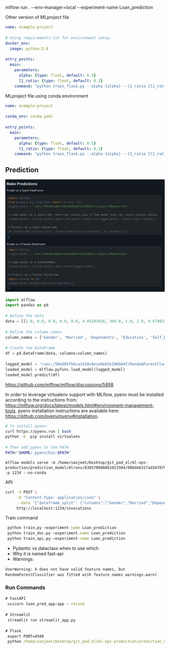  mlflow run . --env-manager=local --experiment-name Loan_prediction

Other version of MLproject file

```yaml
name: example-project

# Using requirements.txt for environment setup
docker_env:
  image: python:3.8

entry_points:
  main:
    parameters:
      alpha: {type: float, default: 0.5}
      l1_ratio: {type: float, default: 0.1}
    command: "python train_flask.py --alpha {alpha} --l1_ratio {l1_ratio}"

```

MLproject file using conda environment

```yaml
name: example-project

conda_env: conda.yaml

entry_points:
  main:
    parameters:
      alpha: {type: float, default: 0.5}
      l1_ratio: {type: float, default: 0.1}
    command: "python train_flask.py --alpha {alpha} --l1_ratio {l1_ratio}"

```

## Prediction

![mlflow_prediction.png](mlflow_prediction.png)

```python
import mlflow
import pandas as pd

# Define the data
data = [[1.0, 0.0, 0.0, 0.0, 0.0, 4.85203026, 360.0, 1.0, 2.0, 8.67402599]]

# Define the column names
column_names = ['Gender', 'Married', 'Dependents', 'Education', 'Self_Employed', 'LoanAmount', 'Loan_Amount_Term', 'Credit_History', 'Property_Area', 'TotalIncome']

# Create the DataFrame
df = pd.DataFrame(data, columns=column_names)

logged_model = 'runs:/50e605fbbca1410c8ecedeb5e106b64f/RandomForestClassifier'
loaded_model = mlflow.pyfunc.load_model(logged_model)
loaded_model.predict(df)

```


https://github.com/mlflow/mlflow/discussions/5898

In order to leverage virtualenv support with MLflow, pyenv must be installed according to the instructions from: https://mlflow.org/docs/latest/models.html#environment-management-tools. pyenv installation instructions are available here: https://github.com/pyenv/pyenv#installation.

```bash
# To install pyenv:
curl https://pyenv.run | bash
python -m  pip install virtualenv

# Then add pyenv to the PATH
PATH="$HOME/.pyenv/bin:$PATH"
```


```
mlflow models serve -m /home/sanjeet/Desktop/git_pod_el/ml-ops-production/prediction_model/mlruns/639570088861013504/00bde6317ad3470796d45d654c5bc3fc/artifacts/LogisticRegression/ -p 1234 --no-conda
```

API:

```bash
curl -X POST \
     -H "Content-Type: application/json" \
     --data '{"dataframe_split": {"columns":["Gender","Married","Dependents","Education","Self_Employed","LoanAmount","Loan_Amount_Term","Credit_History","Property_Area","TotalIncome"],"data":[[1.0,0.0,0.0,0.0,0.0,4.85203026,360.0,1.0,2.0,8.67402599]]}}' \
     http://localhost:1234/invocations
```

Train command

```cmd
 python train.py –experiment-name Loan_prediction
 python train_doc.py –experiment-name Loan_prediction
 python train_api.py –experiment-name Loan_prediction
```

- Pydantic vs dataclass when to use which
- Why it is named fast-api
- Warnings: 

` UserWarning: X does not have valid feature names, but RandomForestClassifier was fitted with feature names
  warnings.warn(
`

### Run Commands
```cmd
# FastAPI
 uvicorn loan_pred_app:app --reload
 
# Streamlit 
 streamlit run streamlit_app.py

# Flask
 export PORT=4500
 python /home/sanjeet/Desktop/git_pod_el/ml-ops-production/prediction_model/flask/app.py

```